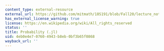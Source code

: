 ```yaml
---
content_type: external-resource
external_url: https://github.com/mitmath/18S191/blob/Fall20/lecture_notebooks/week4/04-probability.jl
has_external_license_warning: true
license: https://en.wikipedia.org/wiki/All_rights_reserved
status: ''
title: Probability (.jl)
uid: 4eb0e4e7-0760-4943-b8eb-0bf3b65f0868
wayback_url: ''
---
```

